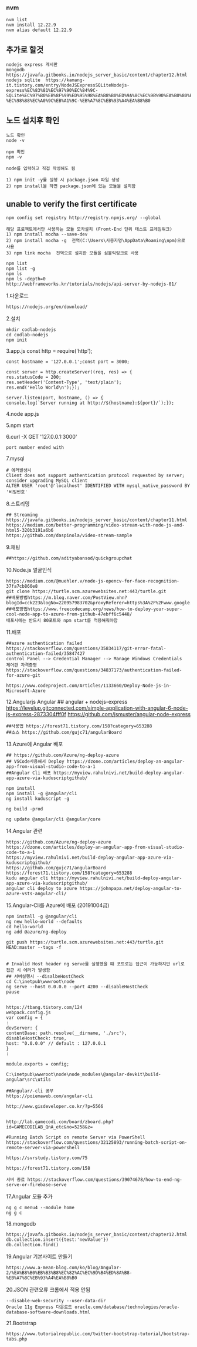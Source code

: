 ### nvm

    nvm list
    nvm install 12.22.9
    nvm alias default 12.22.9



## 추가로 할것
    nodejs express 게시판
    mongodb  https://javafa.gitbooks.io/nodejs_server_basic/content/chapter12.html
    nodejs sqlite  https://kamang-it.tistory.com/entry/NodeJSExpressSQLiteNodejs-express%EC%83%81%EC%97%90%EC%84%9C-SQLite%EC%97%B0%EB%8F%99%ED%95%98%EA%B8%B0%ED%9A%8C%EC%9B%90%EA%B0%80%EC%9E%85%EC%9D%84-%EC%98%88%EC%A0%9C%EB%A1%9C-%EB%A7%8C%EB%93%A4%EA%B8%B0


## 노드 설치후 확인
    노드 확인
    node -v

    npm 확인
    npm -v

    node를 입력하고 직접 작성해도 됨

    1) npm init -y를 실행 시 package.json 파일 생성
    2) npm install을 하면 package.json에 있는 모듈을 설치함

## unable to verify the first certificate
    npm config set registry http://registry.npmjs.org/ --global 

    해당 프로젝트에서만 사용하는 모듈 모카설치 (Fromt-End 단위 테스트 프레임워크)
    1) npm install mocha --save-dev
    2) npm install mocha -g  전역(C:\Users\사용자명\AppData\Roaming\npm)으로 사용
    3) npm link mocha  전역으로 설치한 모듈을 심볼릭링크로 사용

    npm list
    npm list -g
    npm ls
    npm ls -depth=0
    http://webframeworks.kr/tutorials/nodejs/api-server-by-nodejs-01/

1.다운로드

    https://nodejs.org/en/download/

2.설치

    mkdir codlab-nodejs
    cd codlab-nodejs
    npm init


3.app.js
    const http = require('http');

    const hostname = '127.0.0.1';const port = 3000;

    const server = http.createServer((req, res) => {
    res.statusCode = 200;
    res.setHeader('Content-Type', 'text/plain');
    res.end('Hello World\n');});

    server.listen(port, hostname, () => {
    console.log(`Server running at http://${hostname}:${port}/`);});

4.node app.js

5.npm start

6.curl -X GET '127.0.0.1:3000'

    port number ended with


7.mysql

    # 에러발생시 
    Client does not support authentication protocol requested by server; consider upgrading MySQL client
    ALTER USER 'root'@'localhost' IDENTIFIED WITH mysql_native_password BY '비밀번호'


8.스트리밍

    ## Streaming
    https://javafa.gitbooks.io/nodejs_server_basic/content/chapter11.html
    https://medium.com/better-programming/video-stream-with-node-js-and-html5-320b3191a6b6
    https://github.com/daspinola/video-stream-sample

9.채팅

    ##https://github.com/adityabansod/quickgroupchat

10.Node.js 얼굴인식

    https://medium.com/@muehler.v/node-js-opencv-for-face-recognition-37fa7cb860e8
    git clone https://turtle.scm.azurewebsites.net:443/turtle.git
    ##배포방법https://m.blog.naver.com/PostView.nhn?blogId=cck223&logNo=220957983702&proxyReferer=https%3A%2F%2Fwww.google.com%2F
    ##배포방법https://www.freecodecamp.org/news/how-to-deploy-your-super-cool-node-app-to-azure-from-github-47ebff6c5448/
    배포시에는 반드시 80포트와 npm start를 적용해줘야함 

11.배포

    ##azure authentication failed
    https://stackoverflow.com/questions/35834117/git-error-fatal-authentication-failed/35847427
    control Panel --> Credential Manager --> Manage Windows Credentials  제어판 자격증명
    https://stackoverflow.com/questions/34837173/authentication-failed-for-azure-git

    https://www.codeproject.com/Articles/1133660/Deploy-Node-js-in-Microsoft-Azure

12.Angularjs
    Angular
    ## angular + nodejs-express
    https://levelup.gitconnected.com/simple-application-with-angular-6-node-js-express-2873304fff0f
    https://github.com/jsmuster/angular-node-express

    ##사용법 https://forest71.tistory.com/158?category=653288
    ##소스 https://github.com/gujc71/angularBoard

13.Azure에 Angular 배포

    ## https://github.com/Azure/ng-deploy-azure
    ## VSCode사용해서 Deploy https://dzone.com/articles/deploy-an-angular-app-from-visual-studio-code-to-a-1
    ##Angular Cli 배포 https://myview.rahulnivi.net/build-deploy-angular-app-azure-via-kuduscriptgithub/

    npm install
    npm install -g @angular/cli
    ng install kuduscript -g

    ng build -prod

    ng update @angular/cli @angular/core

14.Angular 관련

    https://github.com/Azure/ng-deploy-azure
    https://dzone.com/articles/deploy-an-angular-app-from-visual-studio-code-to-a-1
    https://myview.rahulnivi.net/build-deploy-angular-app-azure-via-kuduscriptgithub/
    https://github.com/gujc71/angularBoard
    https://forest71.tistory.com/158?category=653288
    kudu angular cli https://myview.rahulnivi.net/build-deploy-angular-app-azure-via-kuduscriptgithub/
    angular cli deploy to azure https://johnpapa.net/deploy-angular-to-azure-vsts-angular-cli/

15.Angular-Cli를 Azure에 배포 (20191004금)

    npm install -g @angular/cli
    ng new hello-world --defaults
    cd hello-world
    ng add @azure/ng-deploy

    git push https://turtle.scm.azurewebsites.net:443/turtle.git HEAD:master --tags -f


    # Invalid Host header ng serve를 실행했을 떄 포트로는 접근이 가능하지만 url로 접근 시 에러가 발생함
    ## 서버실행시 --disalbeHostCheck
    cd C:\inetpub\wwwroot\node
    ng serve --host 0.0.0.0 --port 4200 --disableHostCheck
    pause


    https://tbang.tistory.com/124
    webpack.config.js
    var config = {
    :
    devServer: {
    contentBase: path.resolve(__dirname, './src'),
    disableHostCheck: true,
    host: "0.0.0.0" // default : 127.0.0.1
    }
    :

    module.exports = config;

    C:\inetpub\wwwroot\node\node_modules\@angular-devkit\build-angular\src\utils

    ##Angular/-cli 공부
    https://poiemaweb.com/angular-cli

    http://www.gisdeveloper.co.kr/?p=5566


    http://lab.gamecodi.com/board/zboard.php?id=GAMECODILAB_QnA_etc&no=5258&z=

    #Running Batch Script on remote Server via PowerShell
    https://stackoverflow.com/questions/32125893/running-batch-script-on-remote-server-via-powershell

    https://svrstudy.tistory.com/75

    https://forest71.tistory.com/158

    서버 종료 https://stackoverflow.com/questions/39074678/how-to-end-ng-serve-or-firebase-serve

17.Angular 모듈 추가

    ng g c menu4 --module home
    ng g c

18.mongodb

    https://javafa.gitbooks.io/nodejs_server_basic/content/chapter12.html
    db.collection.insert({test:'newValue'})
    db.collection.find()

19.Angular 기본사이트 만들기

    https://www.a-mean-blog.com/ko/blog/Angular-2/%EA%B8%B0%EB%B3%B8%EC%82%AC%EC%9D%B4%ED%8A%B8-%EB%A7%8C%EB%93%A4%EA%B8%B0


20.JSON 관련오류 크롬에서 적용 안됨

    --disable-web-security --user-data-dir
    Oracle 11g Express 다운로드 oracle.com/database/technologies/oracle-database-software-downloads.html

21.Bootstrap

    https://www.tutorialrepublic.com/twitter-bootstrap-tutorial/bootstrap-tabs.php

